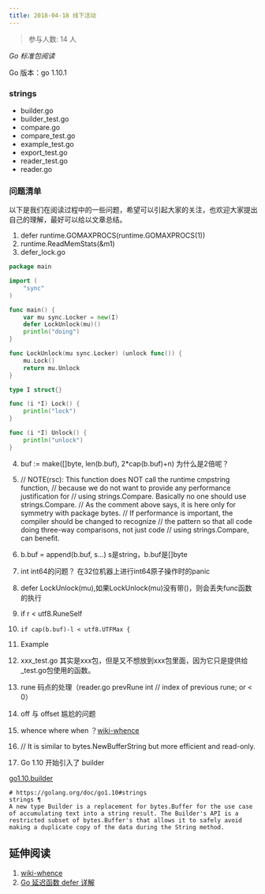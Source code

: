 ```yaml
---
title: 2018-04-18 线下活动
---
```

>参与人数: 14 人

*Go 标准包阅读*

Go 版本：go 1.10.1

### strings

- builder.go
- builder_test.go
- compare.go
- compare_test.go
- example_test.go
- export_test.go
- reader_test.go
- reader.go

### 问题清单

以下是我们在阅读过程中的一些问题，希望可以引起大家的关注，也欢迎大家提出自己的理解，最好可以给以文章总结。

1. defer runtime.GOMAXPROCS(runtime.GOMAXPROCS(1))
2. runtime.ReadMemStats(&m1)
3. defer_lock.go

```go
package main

import (
	"sync"
)

func main() {
	var mu sync.Locker = new(I)
	defer LockUnlock(mu)()
	println("doing")
}

func LockUnlock(mu sync.Locker) (unlock func()) {
	mu.Lock()
	return mu.Unlock
}

type I struct{}

func (i *I) Lock() {
	println("lock")
}

func (i *I) Unlock() {
	println("unlock")
}
```

4. 	buf := make([]byte, len(b.buf), 2*cap(b.buf)+n)  为什么是2倍呢？
5. // NOTE(rsc): This function does NOT call the runtime cmpstring function,
	// because we do not want to provide any performance justification for
	// using strings.Compare. Basically no one should use strings.Compare.
	// As the comment above says, it is here only for symmetry with package bytes.
	// If performance is important, the compiler should be changed to recognize
	// the pattern so that all code doing three-way comparisons, not just code
	// using strings.Compare, can benefit.

6. b.buf = append(b.buf, s...) s是string，b.buf是[]byte
7. int int64的问题？ 在32位机器上进行int64原子操作时的panic
8. defer LockUnlock(mu),如果LockUnlock(mu)没有带()，则会丢失func函数的执行
9. 	if r < utf8.RuneSelf 
10. 	if cap(b.buf)-l < utf8.UTFMax {
11. Example
12. xxx_test.go 其实是xxx包，但是又不想放到xxx包里面，因为它只是提供给_test.go包使用的函数。
13. rune 码点的处理（reader.go 	prevRune int   // index of previous rune; or < 0）
14. off 与 offset 尴尬的问题
15. whence where when ？[wiki-whence](https://en.wiktionary.org/wiki/whence)
16. // It is similar to bytes.NewBufferString but more efficient and read-only.
17. Go 1.10 开始引入了 builder 

[go1.10.builder](https://golang.org/doc/go1.10#strings)

```
# https://golang.org/doc/go1.10#strings
strings ¶
A new type Builder is a replacement for bytes.Buffer for the use case of accumulating text into a string result. The Builder's API is a restricted subset of bytes.Buffer's that allows it to safely avoid making a duplicate copy of the data during the String method.
```

## 延伸阅读

1. [wiki-whence](https://en.wiktionary.org/wiki/whence)
2. [Go 延迟函数 defer 详解](https://mp.weixin.qq.com/s/5xeAOYi3OoxCEPe-S2RE2Q)
